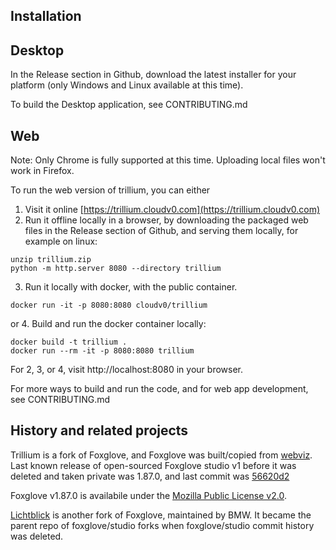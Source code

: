 ## Installation

## Desktop

In the Release section in Github, download the latest installer for your platform (only Windows and Linux available at this time).

To build the Desktop application, see CONTRIBUTING.md

## Web

Note: Only Chrome is fully supported at this time. Uploading local files won't work in Firefox.

To run the web version of trillium, you can either

1. Visit it online [https://trillium.cloudv0.com](https://trillium.cloudv0.com)
2. Run it offline locally in a browser, by downloading the packaged web files in the Release section of Github, and serving them locally, for example on linux:
```
unzip trillium.zip
python -m http.server 8080 --directory trillium
```
3. Run it locally with docker, with the public container.
```
docker run -it -p 8080:8080 cloudv0/trillium
```
or
4. Build and run the docker container locally:

```
docker build -t trillium .
docker run --rm -it -p 8080:8080 trillium
```

For 2, 3, or 4, visit http://localhost:8080 in your browser.

For more ways to build and run the code, and for web app development, see CONTRIBUTING.md

## History and related projects

Trillium is a fork of Foxglove, and Foxglove was built/copied from [webviz](https://github.com/cruise-automation/webviz). Last known release of open-sourced Foxglove studio v1 before it was deleted and taken private was 1.87.0, and last commit was [56620d2](https://github.com/pdragy/trillium/commit/56620d28a684503a50f6c793b41b11e968b08254)

Foxglove v1.87.0 is availabile under the [Mozilla Public License v2.0](https://github.com/pdragy/trillium/blob/56620d28a684503a50f6c793b41b11e968b08254/LICENSE).

[Lichtblick](https://github.com/lichtblick-suite/lichtblick) is another fork of Foxglove, maintained by BMW. It became the parent repo of foxglove/studio forks when foxglove/studio commit history was deleted.

